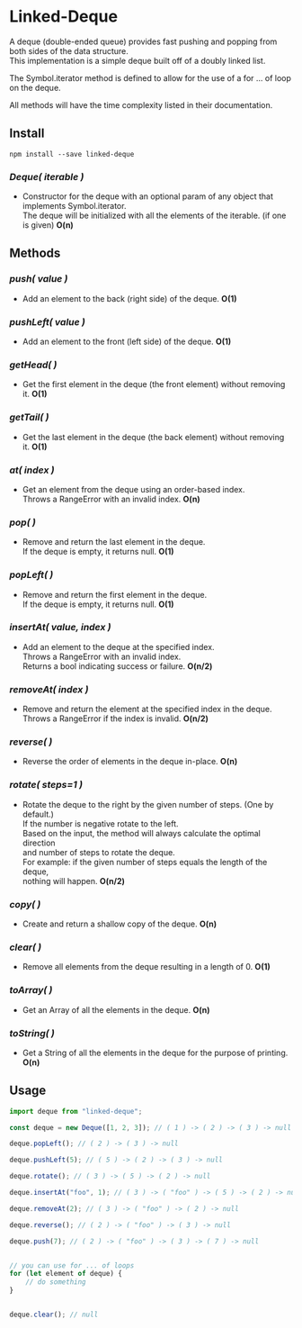 
# Linked-Deque


A deque (double-ended queue) provides fast pushing and popping from both sides of the data structure.  
This implementation is a simple deque built off of a doubly linked list.

The Symbol.iterator method is defined to allow for the use of a for ... of loop on the deque.

All methods will have the time complexity listed in their documentation.

## Install
    npm install --save linked-deque


### *Deque( iterable )*
- Constructor for the deque with an optional param of any object that implements Symbol.iterator.  
The deque will be initialized with all the elements of the iterable. (if one is given) **O(n)**


## Methods


### *push( value )* 
- Add an element to the back (right side) of the deque. **O(1)**


### *pushLeft( value )*
- Add an element to the front (left side) of the deque. **O(1)**


### *getHead( )*
- Get the first element in the deque (the front element) without removing it. **O(1)**


### *getTail( )*
- Get the last element in the deque (the back element) without removing it. **O(1)**


### *at( index )*
- Get an element from the deque using an order-based index.  
Throws a RangeError with an invalid index. **O(n)**


### *pop( )*
- Remove and return the last element in the deque.  
If the deque is empty, it returns null. **O(1)**


### *popLeft( )*
- Remove and return the first element in the deque.  
If the deque is empty, it returns null. **O(1)**


### *insertAt( value, index )*
- Add an element to the deque at the specified index.  
Throws a RangeError with an invalid index.  
Returns a bool indicating success or failure. **O(n/2)**


### *removeAt( index )*
- Remove and return the element at the specified index in the deque.  
Throws a RangeError if the index is invalid. **O(n/2)**


### *reverse( )*
- Reverse the order of elements in the deque in-place. **O(n)**


### *rotate( steps=1 )*
- Rotate the deque to the right by the given number of steps. (One by default.)   
If the number is negative rotate to the left.  
Based on the input, the method will always calculate the optimal direction  
and number of steps to rotate the deque.  
For example: if the given number of steps equals the length of the deque,  
nothing will happen. **O(n/2)**


### *copy( )*
- Create and return a shallow copy of the deque. **O(n)** 


### *clear( )*
- Remove all elements from the deque resulting in a length of 0. **O(1)**


### *toArray( )*
- Get an Array of all the elements in the deque. **O(n)**


### *toString( )*
- Get a String of all the elements in the deque for the purpose of printing. **O(n)**


## Usage

```javascript
import deque from "linked-deque"; 

const deque = new Deque([1, 2, 3]); // ( 1 ) -> ( 2 ) -> ( 3 ) -> null

deque.popLeft(); // ( 2 ) -> ( 3 ) -> null

deque.pushLeft(5); // ( 5 ) -> ( 2 ) -> ( 3 ) -> null

deque.rotate(); // ( 3 ) -> ( 5 ) -> ( 2 ) -> null

deque.insertAt("foo", 1); // ( 3 ) -> ( "foo" ) -> ( 5 ) -> ( 2 ) -> null

deque.removeAt(2); // ( 3 ) -> ( "foo" ) -> ( 2 ) -> null

deque.reverse(); // ( 2 ) -> ( "foo" ) -> ( 3 ) -> null

deque.push(7); // ( 2 ) -> ( "foo" ) -> ( 3 ) -> ( 7 ) -> null


// you can use for ... of loops 
for (let element of deque) {
    // do something
}


deque.clear(); // null
```
